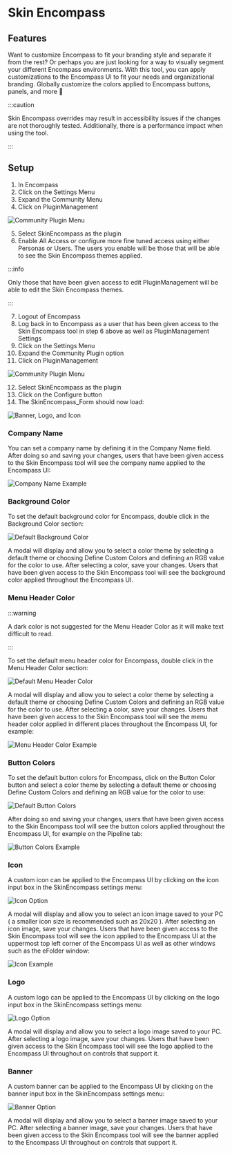 # Skin Encompass

## Features

Want to customize Encompass to fit your branding style and separate it from the rest? Or perhaps you are just looking for a way to visually segment your different Encompass environments. With this tool, you can apply customizations to the Encompass UI to fit your needs and organizational branding. Globally customize the colors applied to Encompass buttons, panels, and more :rainbow:

:::caution

Skin Encompass overrides may result in accessibility issues if the changes are not thoroughly tested. Additionally, there is a performance impact when using the tool.

:::

## Setup

1. In Encompass
2. Click on the Settings Menu
3. Expand the Community Menu
4. Click on PluginManagement

![Community Plugin Menu](/img/CommunityPluginMenu.png)

5. Select SkinEncompass as the plugin
6. Enable All Access or configure more fine tuned access using either Personas or Users. The users you enable will be those that will be able to see the Skin Encompass themes applied. 

:::info

Only those that have been given access to edit PluginManagement will be able to edit the Skin Encompass themes.

:::

7. Logout of Encompass
8. Log back in to Encompass as a user that has been given access to the Skin Encompass tool in step 6 above as well as PluginManagement Settings
9. Click on the Settings Menu
10. Expand the Community Plugin option
11. Click on PluginManagement

![Community Plugin Menu](/img/CommunityPluginMenu.png)

12. Select SkinEncompass as the plugin
13. Click on the Configure button
14. The SkinEncompass_Form should now load:

![Banner, Logo, and Icon](/img/SkinEncompass/SkinEncompass_Form_Options.png)

### Company Name

You can set a company name by defining it in the Company Name field. After doing so and saving your changes, users that have been given access to the Skin Encompass tool will see the company name applied to the Encompass UI:

![Company Name Example](/img/SkinEncompass/SkinEncompass_Company_Name.png)

### Background Color

To set the default background color for Encompass, double click in the Background Color section: 

![Default Background Color](/img/SkinEncompass/SkinEncompass_Form_Options_Background.png)

A modal will display and allow you to select a color theme by selecting a default theme or choosing Define Custom Colors and defining an RGB value for the color to use. After selecting a color, save your changes. Users that have been given access to the Skin Encompass tool will see the background color applied throughout the Encompass UI.

### Menu Header Color

:::warning

A dark color is not suggested for the Menu Header Color as it will make text difficult to read.

:::

To set the default menu header color for Encompass, double click in the Menu Header Color section:

![Default Menu Header Color](/img/SkinEncompass/SkinEncompass_Form_Options_Menu_Header.png)

A modal will display and allow you to select a color theme by selecting a default theme or choosing Define Custom Colors and defining an RGB value for the color to use. After selecting a color, save your changes. Users that have been given access to the Skin Encompass tool will see the menu header color applied in different places throughout the Encompass UI, for example:

![Menu Header Color Example](/img/SkinEncompass/SkinEncompass_Form_Menu_Header_Example.png)

### Button Colors

To set the default button colors for Encompass, click on the Button Color button and select a color theme by selecting a default theme or choosing Define Custom Colors and defining an RGB value for the color to use:

![Default Button Colors](/img/SkinEncompass/SkinEncompass_Form_Button_Color.png)

After doing so and saving your changes, users that have been given access to the Skin Encompass tool will see the button colors applied throughout the Encompass UI, for example on the Pipeline tab:

![Button Colors Example](/img/SkinEncompass/SkinEncompass_Form_Buttons_Example.png)

### Icon

A custom icon can be applied to the Encompass UI by clicking on the icon input box in the SkinEncompass settings menu: 

![Icon Option](/img/SkinEncompass/SkinEncompass_Form_Options_Icon.png)

A modal will display and allow you to select an icon image saved to your PC ( a smaller icon size is recommended such as 20x20 ). After selecting an icon image, save your changes. Users that have been given access to the Skin Encompass tool will see the icon applied to the Encompass UI at the uppermost top left corner of the Encompass UI as well as other windows such as the eFolder window:

![Icon Example](/img/SkinEncompass/SkinEncompass_Form_Icon_Example.png)


### Logo

A custom logo can be applied to the Encompass UI by clicking on the logo input box in the SkinEncompass settings menu:

![Logo Option](/img/SkinEncompass/SkinEncompass_Form_Options_Logo.png)

A modal will display and allow you to select a logo image saved to your PC. After selecting a logo image, save your changes. Users that have been given access to the Skin Encompass tool will see the logo applied to the Encompass UI throughout on controls that support it. 

### Banner

A custom banner can be applied to the Encompass UI by clicking on the banner input box in the SkinEncompass settings menu:

![Banner Option](/img/SkinEncompass/SkinEncompass_Form_Options_Banner.png)

A modal will display and allow you to select a banner image saved to your PC. After selecting a banner image, save your changes. Users that have been given access to the Skin Encompass tool will see the banner applied to the Encompass UI throughout on controls that support it.

